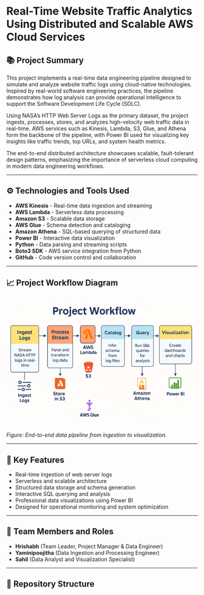 # Real-Time Website Traffic Analytics Using Distributed and Scalable AWS Cloud Services

## 📚 Project Summary

This project implements a real-time data engineering pipeline designed to simulate and analyze website traffic logs using cloud-native technologies. Inspired by real-world software engineering practices, the pipeline demonstrates how log analysis can provide operational intelligence to support the Software Development Life Cycle (SDLC).

Using NASA’s HTTP Web Server Logs as the primary dataset, the project ingests, processes, stores, and analyzes high-velocity web traffic data in real-time. AWS services such as Kinesis, Lambda, S3, Glue, and Athena form the backbone of the pipeline, with Power BI used for visualizing key insights like traffic trends, top URLs, and system health metrics.

The end-to-end distributed architecture showcases scalable, fault-tolerant design patterns, emphasizing the importance of serverless cloud computing in modern data engineering workflows.

---

## ⚙️ Technologies and Tools Used

- **AWS Kinesis** - Real-time data ingestion and streaming
- **AWS Lambda** - Serverless data processing
- **Amazon S3** - Scalable data storage
- **AWS Glue** - Schema detection and cataloging
- **Amazon Athena** - SQL-based querying of structured data
- **Power BI** - Interactive data visualization
- **Python** - Data parsing and streaming scripts
- **Boto3 SDK** - AWS service integration from Python
- **GitHub** - Code version control and collaboration

---

## 📈 Project Workflow Diagram

![Project Workflow](project_diagram.png)

*Figure: End-to-end data pipeline from ingestion to visualization.*

---

## 🧩 Key Features

- Real-time ingestion of web server logs
- Serverless and scalable architecture
- Structured data storage and schema generation
- Interactive SQL querying and analysis
- Professional data visualizations using Power BI
- Designed for operational monitoring and system optimization

---

## 🧠 Team Members and Roles

- **Hrishabh** (Team Leader, Project Manager & Data Engineer)  
- **Yaminipoojitha** (Data Ingestion and Processing Engineer)  
- **Sahil** (Data Analyst and Visualization Specialist)

---

## 📂 Repository Structure

